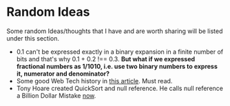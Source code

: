 # Random Ideas

Some random Ideas/thoughts that I have and are worth sharing will be listed under this section.

- 0.1 can't be expressed exactly in a binary expansion in a finite number of bits and that's why 0.1 + 0.2 !== 0.3. **But what if we expressed fractional numbers as 1/1010, i.e. use two binary numbers to express it, numerator and denominator?**
- Some good Web Tech history in [this article][1]. Must read.
- Tony Hoare created QuickSort and null reference. He calls null reference a Billion Dollar Mistake [now][2].



[1]: https://dev.to/stereobooster/thats-one-small-step-for-a-developer-one-giant-leap-for-the-web-4b28?utm_source=Newsletter+Subscribers&utm_campaign=63b22361fd-EMAIL_CAMPAIGN_2018_09_24_18&utm_medium=email&utm_term=0_d8f11d5d1e-63b22361fd-154641825
[2]: https://www.infoq.com/presentations/Null-References-The-Billion-Dollar-Mistake-Tony-Hoare

